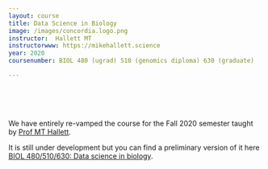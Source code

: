 ```yaml
---
layout: course
title: Data Science in Biology
image: /images/concordia.logo.png
instructor:  Hallett MT
instructorwww: https://mikehallett.science
year: 2020
coursenumber: BIOL 480 (ugrad) 510 (genomics diploma) 630 (graduate)

---
```


<br><br><br>

We have entirely re-vamped the course for the Fall 2020 semester taught by [Prof MT Hallett](https://mikehallett.science).

It is still under development but you can find a preliminary version of it here
[BIOL 480/510/630: Data science in biology](https://jolly-curran-f9c8ba.netlify.app/).
